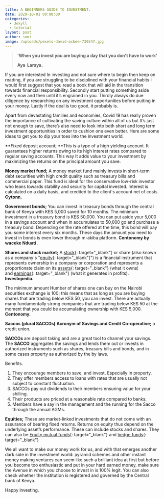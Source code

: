 ```yaml
---
title: A BEGINNERS GUIDE TO INVESTMENT.
date: 2020-10-01 00:00:00
categories:
  - Jekyll
  - tutorial
layout: post
author: soni
image: /uploads/pexels-david-mcbee-730547.jpg
---
```


> **'When you invest you are buying a day that you don't have to work'&nbsp;**
>
>
> **Aya&nbsp; Laraya.**

If you are interested In investing and not sure where to begin then keep on reading, if you are struggling to be disciplined with your financial habits I would first suggest that you read a book that will aid in the transition towards financial responsibility. Secondly start putting something aside every now and then until it’s engrained in you. Thirdly always do due diligence by researching on any investment opportunities before putting in your money. Lastly if the deal is too good, it probably is.

Apart from devastating families and economies, Covid 19 has really proven the importance of cultivating the saving culture within all of us but It’s just not enough to save, there’s also need to look into both short and long term investment opportunities in order to cushion one even better. Here are some ideas to get you to dip your toes into the investment world.&nbsp;

**Fixed deposit account;&nbsp;**This is a type of a high yielding account. It guarantees higher returns owing to its high interest rates compared to regular saving accounts. This way It adds value to your investment by maximizing the returns on the principal amount you save.&nbsp;

**Money market fund;**&nbsp;A money market fund mainly invests in short-term debt securities with high credit quality such as treasury bills and commercial paper. This fund is ideal for the conservative low-risk investor who leans towards stability and security for capital invested. Interest is calculated on a daily basis, and credited to the client's account net of costs. **Cytonn.**

**Government bonds;**&nbsp;You can invest in treasury bonds through the central bank of Kenya with KES 5,000 saved for 10 months. The minimum investment in a treasury bond is KES 50,000. You can put aside your 5,000 in a savings account and when in accumulates to 50,000 go and purchase a treasury bond. Depending on the rate offered at the time, this bond will pay you some interest every six months. These days the amount you need to invest in bonds is even lower through m-akiba platform. **Centonomy by waceke Nduati .**

**Shares and stock market;**&nbsp;A&nbsp;[stock](https://www.investopedia.com/terms/s/stock.asp){: target="_blank"}&nbsp;or share (also known as a company's "[equity](https://www.investopedia.com/terms/e/equity.asp){: target="_blank"}") is a financial instrument that represents ownership in a company or corporation and represents a proportionate claim on its&nbsp;[assets](https://www.investopedia.com/terms/a/asset.asp){: target="_blank"}&nbsp;(what it owns) and&nbsp;[earnings](https://www.investopedia.com/terms/e/earnings.asp){: target="_blank"}&nbsp;(what it generates in profits). **Investopedia.&nbsp;**

The minimum amount Humber of shares one can buy on the Nairobi securities exchange is 100; this means that as long as you are buying shares that are trading below KES 50, you can invest. There are actually many fundamentally strong companies that are trading below KES 50 at the moment that you could be accumulating ownership with KES 5,000. **Centonomy.**

**Saccos (plural SACCOs) Acronym of Savings and Credit Co-operative;** a credit union.

**SACCOs**&nbsp;are deposit taking and are a great tool to channel your savings. The&nbsp;**SACCO**&nbsp;aggregates the savings and lends them out or invests in authorized instruments such as shares, treasury bills and bonds, and in some cases property as authorized by the by laws.

Benefits.

1. They encourage members to save, and invest. Especially in property.
2. They offer members access to loans with rates that are usually not subject to constant fluctuation.
3. SACCOs pay out dividends to their members ensuring value for your shilling.&nbsp;
4. Their products are priced at a reasonable rate compared to banks.&nbsp;
5. Members have a say in the management and the running for the Sacco through the annual AGMs.

**Equities;** These are market-linked investments that do not come with an assurance of bearing fixed returns. Returns on equity thus depend on the underlying asset’s performance. These can include stocks and shares. They can also be&nbsp;[Equity mutual funds](https://groww.in/p/equity-funds/){: target="_blank"}&nbsp;and&nbsp;[hedge funds](https://corporatefinanceinstitute.com/resources/knowledge/trading-investing/hedge-fund/){: target="_blank"}&nbsp;

We all want to make our money work for us, and with that emerges another dark side in the investment world: pyramid schemes and other instant money making ventures can seem like such a brilliant idea at first but before you become too enthusiastic and put in your hard earned money, make sure the Avenue in which you choose to invest in is 100% legit. You can also check whether the institution is registered and governed by the Central bank of Kenya.

Happy investing.&nbsp;